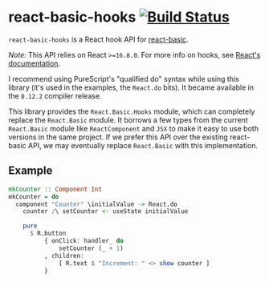# react-basic-hooks [![Build Status](https://github.com/spicydonuts/purescript-react-basic-hooks/actions/workflows/node.js.yml/badge.svg)](https://github.com/spicydonuts/purescript-react-basic-hooks/actions/workflows/node.js.yml)

`react-basic-hooks` is a React hook API for [react-basic](https://github.com/lumihq/purescript-react-basic).

_Note:_ This API relies on React `>=16.8.0`. For more info on hooks, see [React's documentation](https://reactjs.org/docs/hooks-intro.html).

I recommend using PureScript's "qualified do" syntax while using this library (it's used in the examples, the `React.do` bits).
It became available in the `0.12.2` compiler release.

This library provides the `React.Basic.Hooks` module, which can completely replace the `React.Basic` module.
It borrows a few types from the current `React.Basic` module like `ReactComponent` and `JSX` to make it easy to use both versions in the same project.
If we prefer this API over the existing react-basic API, we may eventually replace `React.Basic` with this implementation.

## Example

```purs
mkCounter :: Component Int
mkCounter = do
  component "Counter" \initialValue -> React.do
    counter /\ setCounter <- useState initialValue

    pure
      $ R.button
          { onClick: handler_ do
              setCounter (_ + 1)
          , children:
              [ R.text $ "Increment: " <> show counter ]
          }
```
